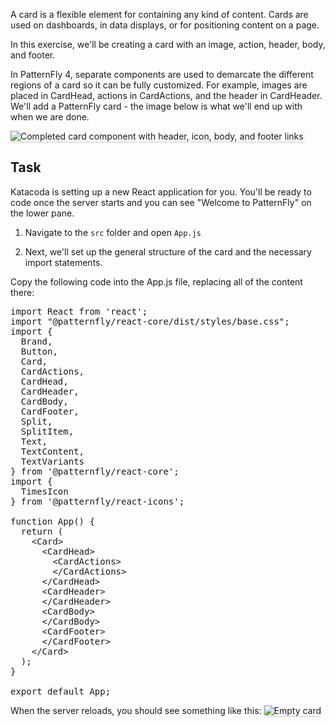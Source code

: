 A card is a flexible element for containing any kind of content. Cards are used on dashboards, in data displays, or for positioning content on a page.

In this exercise, we'll be creating a card with an image, action, header, body, and footer.

In PatternFly 4, separate components are used to demarcate the different regions of a card so it can be fully customized. For example, images are placed in CardHead, actions in CardActions, and the header in CardHeader.  We'll add a PatternFly card  - the image below is what we'll end up with when we are done.

<img src="react-basics/assets/final-card.png" alt="Completed card component with header, icon, body, and footer links" style="box-shadow: rgba(3, 3, 3, 0.2) 0px 1.25px 2.5px 0px;" />

## Task
Katacoda is setting up a new React application for you. You'll be ready to code once the server starts and you can see "Welcome to PatternFly" on the lower pane.

1) Navigate to the `src` folder and open `App.js`

2) Next, we'll set up the general structure of the card and the necessary import statements.

Copy the following code into the App.js file, replacing all of the content there:

<pre class="file" data-filename="App.js" data-target="replace">
import React from 'react';
import &quot;@patternfly/react-core/dist/styles/base.css&quot;;
import {
  Brand,
  Button,
  Card,
  CardActions,
  CardHead,
  CardHeader,
  CardBody,
  CardFooter,
  Split,
  SplitItem,
  Text,
  TextContent,
  TextVariants
} from '@patternfly/react-core';
import {
  TimesIcon
} from '@patternfly/react-icons';

function App() {
  return (
    &lt;Card&gt;
      &lt;CardHead&gt;
        &lt;CardActions&gt;
        &lt;/CardActions&gt;
      &lt;/CardHead&gt;
      &lt;CardHeader&gt;
      &lt;/CardHeader&gt;
      &lt;CardBody&gt;
      &lt;/CardBody&gt;
      &lt;CardFooter&gt;
      &lt;/CardFooter&gt;
    &lt;/Card&gt;
  );
}

export default App;
</pre>

When the server reloads, you should see something like this:
<img src="react-basics/assets/empty-card.png" alt="Empty card" style="box-shadow: rgba(3, 3, 3, 0.2) 0px 1.25px 2.5px 0px;" />
